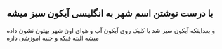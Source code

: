 ## با درست نوشتن اسم شهر به انگلیسی آیکون سبز میشه
و بعداینکه آیکون سبز شد با کلیک روی آیکون  آب و هوای اون شهر بهتون نشون داده میشه البته فیکه و جنبه اموزشی داره
